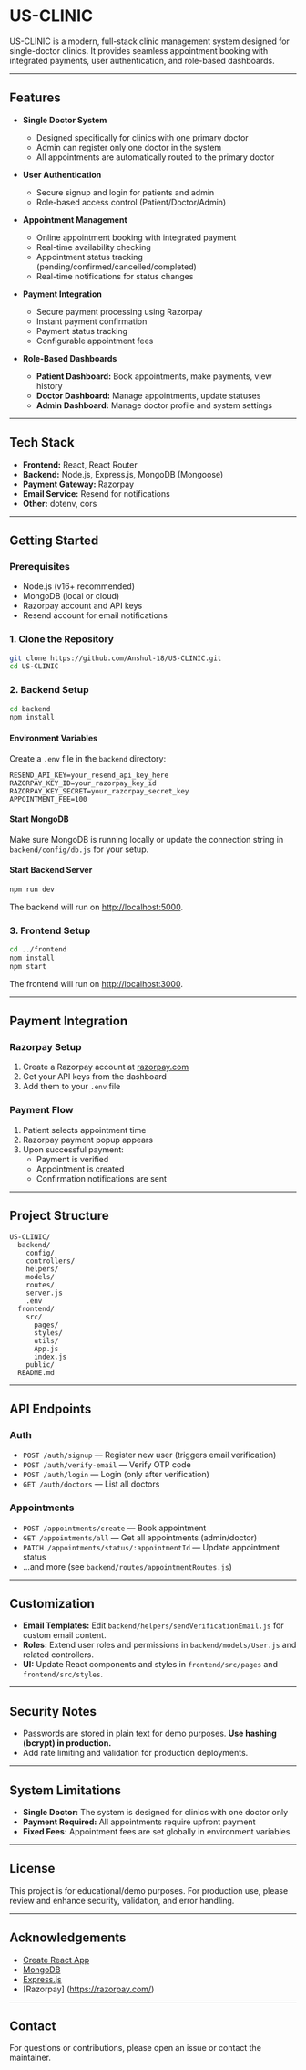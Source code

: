 # US-CLINIC

US-CLINIC is a modern, full-stack clinic management system designed for single-doctor clinics. It provides seamless appointment booking with integrated payments, user authentication, and role-based dashboards.

---

## Features

- **Single Doctor System**
  - Designed specifically for clinics with one primary doctor
  - Admin can register only one doctor in the system
  - All appointments are automatically routed to the primary doctor

- **User Authentication**
  - Secure signup and login for patients and admin
  - Role-based access control (Patient/Doctor/Admin)

- **Appointment Management**
  - Online appointment booking with integrated payment
  - Real-time availability checking
  - Appointment status tracking (pending/confirmed/cancelled/completed)
  - Real-time notifications for status changes

- **Payment Integration**
  - Secure payment processing using Razorpay
  - Instant payment confirmation
  - Payment status tracking
  - Configurable appointment fees

- **Role-Based Dashboards**
  - **Patient Dashboard:** Book appointments, make payments, view history
  - **Doctor Dashboard:** Manage appointments, update statuses
  - **Admin Dashboard:** Manage doctor profile and system settings

---

## Tech Stack

- **Frontend:** React, React Router
- **Backend:** Node.js, Express.js, MongoDB (Mongoose)
- **Payment Gateway:** Razorpay
- **Email Service:** Resend for notifications
- **Other:** dotenv, cors

---

## Getting Started

### Prerequisites

- Node.js (v16+ recommended)
- MongoDB (local or cloud)
- Razorpay account and API keys
- Resend account for email notifications

### 1. Clone the Repository

```bash
git clone https://github.com/Anshul-18/US-CLINIC.git
cd US-CLINIC
```

### 2. Backend Setup

```bash
cd backend
npm install
```

#### Environment Variables

Create a `.env` file in the `backend` directory:

```env
RESEND_API_KEY=your_resend_api_key_here
RAZORPAY_KEY_ID=your_razorpay_key_id
RAZORPAY_KEY_SECRET=your_razorpay_secret_key
APPOINTMENT_FEE=100
```

#### Start MongoDB

Make sure MongoDB is running locally or update the connection string in `backend/config/db.js` for your setup.

#### Start Backend Server

```bash
npm run dev
```

The backend will run on [http://localhost:5000](http://localhost:5000).

### 3. Frontend Setup

```bash
cd ../frontend
npm install
npm start
```

The frontend will run on [http://localhost:3000](http://localhost:3000).


---

## Payment Integration

### Razorpay Setup

1. Create a Razorpay account at [razorpay.com](https://razorpay.com)
2. Get your API keys from the dashboard
3. Add them to your `.env` file

### Payment Flow

1. Patient selects appointment time
2. Razorpay payment popup appears
3. Upon successful payment:
   - Payment is verified
   - Appointment is created
   - Confirmation notifications are sent

---

## Project Structure

```
US-CLINIC/
  backend/
    config/
    controllers/
    helpers/
    models/
    routes/
    server.js
    .env
  frontend/
    src/
      pages/
      styles/
      utils/
      App.js
      index.js
    public/
  README.md
```

---

## API Endpoints

### Auth

- `POST /auth/signup` — Register new user (triggers email verification)
- `POST /auth/verify-email` — Verify OTP code
- `POST /auth/login` — Login (only after verification)
- `GET /auth/doctors` — List all doctors

### Appointments

- `POST /appointments/create` — Book appointment
- `GET /appointments/all` — Get all appointments (admin/doctor)
- `PATCH /appointments/status/:appointmentId` — Update appointment status
- ...and more (see `backend/routes/appointmentRoutes.js`)

---

## Customization

- **Email Templates:** Edit `backend/helpers/sendVerificationEmail.js` for custom email content.
- **Roles:** Extend user roles and permissions in `backend/models/User.js` and related controllers.
- **UI:** Update React components and styles in `frontend/src/pages` and `frontend/src/styles`.

---

## Security Notes

- Passwords are stored in plain text for demo purposes. **Use hashing (bcrypt) in production.**
- Add rate limiting and validation for production deployments.

---

## System Limitations

- **Single Doctor:** The system is designed for clinics with one doctor only
- **Payment Required:** All appointments require upfront payment
- **Fixed Fees:** Appointment fees are set globally in environment variables

---

## License

This project is for educational/demo purposes. For production use, please review and enhance security, validation, and error handling.

---

## Acknowledgements

- [Create React App](https://create-react-app.dev/)
- [MongoDB](https://www.mongodb.com/)
- [Express.js](https://expressjs.com/)
- [Razorpay] (https://razorpay.com/)

---

## Contact

For questions or contributions, please open an issue or contact the maintainer.
